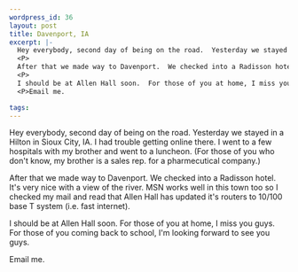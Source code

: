 ```yaml
--- 
wordpress_id: 36
layout: post
title: Davenport, IA
excerpt: |-
  Hey everybody, second day of being on the road.  Yesterday we stayed in a Hilton in Sioux City, IA.  I had trouble getting online there.  I went to a few hospitals with my brother and went to a luncheon.  (For those of you who don't know, my brother is a sales rep. for a pharmecutical company.)
  <P>
  After that we made way to Davenport.  We checked into a Radisson hotel.  It's very nice with a view of the river.  MSN works well in this town too so I checked my mail and read that Allen Hall has updated it's routers to 10/100 base T system (i.e. fast internet).
  <P>
  I should be at Allen Hall soon.  For those of you at home, I miss you guys.  For those of you coming back to school, I'm looking forward to see you guys.
  <P>Email me.

tags: 
---
```


Hey everybody, second day of being on the road.  Yesterday we stayed in a Hilton in Sioux City, IA.  I had trouble getting online there.  I went to a few hospitals with my brother and went to a luncheon.  (For those of you who don't know, my brother is a sales rep. for a pharmecutical company.)
<P>
After that we made way to Davenport.  We checked into a Radisson hotel.  It's very nice with a view of the river.  MSN works well in this town too so I checked my mail and read that Allen Hall has updated it's routers to 10/100 base T system (i.e. fast internet).
<P>
I should be at Allen Hall soon.  For those of you at home, I miss you guys.  For those of you coming back to school, I'm looking forward to see you guys.
<P>Email me.
